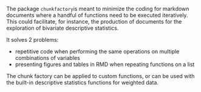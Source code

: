 The package `chunkfactory`is meant to minimize the coding for markdown documents where a handful of functions need to be executed iteratively. This could facilitate, for instance, the production of documents for the exploration of bivariate descriptive statistics. 

It solves 2 problems: 

* repetitive code when performing the same operations on multiple combinations of variables
* presenting figures and tables in RMD when repeating functions on a list

The chunk factory can be applied to custom functions, or can be used with the built-in descriptive statistics functions for weighted data.

